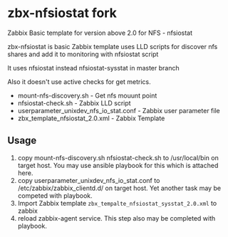 # zbx-nfsiostat fork
Zabbix Basic template for version above 2.0 for NFS  -  nfsiostat

zbx-nfsiostat is basic Zabbix template uses LLD scripts for discover nfs shares and add it to monitoring with nfsiostat script 

It uses nfsiostat instead nfsiostat-sysstat in master branch

Also it doesn't use active checks for get metrics.

* mount-nfs-discovery.sh - Get nfs mouunt point 
* nfsiostat-check.sh - Zabbix LLD script 
* userparameter_unixdev_nfs_io_stat.conf - Zabbix user parameter file
* zbx_template_nfsiostat_2.0.xml - Zabbix Template  

## Usage 
1. copy  mount-nfs-discovery.sh  nfsiostat-check.sh to /usr/local/bin on target host. You may use ansible playbook for this which is attached here.
2. copy userparameter_unixdev_nfs_io_stat.conf to /etc/zabbix/zabbix_clientd.d/ on target host. Yet another task may be competed with playbook.
3. Import Zabbix template ```zbx_tempalte_nfsiostat_sysstat_2.0.xml``` to zabbix  
4. reload zabbix-agent service. This step also may be completed with playbook.  

